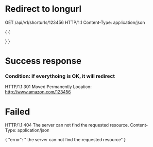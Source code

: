 
# Redirect to longurl

GET /api/v1/shorturls/123456 HTTP/1.1
Content-Type: application/json

{
 {

 }
}

# Success response

### Condition: if everythoing is OK, it will redirect


HTTP/1.1 301 Moved Permanently
Location: http://www.amazon.com/123456

# Failed

HTTP/1.1 404 The server can not find the requested resource.
Content-Type: application/json

{
  "error": " the server can not find the requested resource"
}
